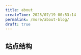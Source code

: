 ```yaml
---
title: about
createTime: 2025/07/19 00:53:14
permalink: /more/about-blog/
draft: true
---
```


## 站点结构


